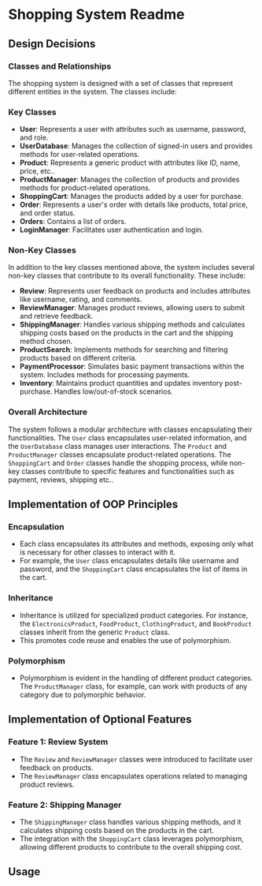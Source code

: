 # Shopping System Readme

## Design Decisions

### Classes and Relationships

The shopping system is designed with a set of classes that represent different entities in the system. The classes include:
### Key Classes
- **User**: Represents a user with attributes such as username, password, and role.
- **UserDatabase**: Manages the collection of signed-in users and provides methods for user-related operations.
- **Product**: Represents a generic product with attributes like ID, name, price, etc..
- **ProductManager**: Manages the collection of products and provides methods for product-related operations.
- **ShoppingCart**: Manages the products added by a user for purchase.
- **Order**: Represents a user's order with details like products, total price, and order status.
- **Orders**: Contains a list of orders.
- **LoginManager**: Facilitates user authentication and login.
### Non-Key Classes

In addition to the key classes mentioned above, the system includes several non-key classes that contribute to its overall functionality. These include:

- **Review**: Represents user feedback on products and includes attributes like username, rating, and comments.
- **ReviewManager**: Manages product reviews, allowing users to submit and retrieve feedback.
- **ShippingManager**: Handles various shipping methods and calculates shipping costs based on the products in the cart and the shipping method chosen.
- **ProductSearch**: Implements methods for searching and filtering products based on different criteria.
- **PaymentProcessor**: Simulates basic payment transactions within the system. Includes methods for processing payments.
- **Inventory**: Maintains product quantities and updates inventory post-purchase. Handles low/out-of-stock scenarios.

### Overall Architecture

The system follows a modular architecture with classes encapsulating their functionalities. The `User` class encapsulates user-related information, and the `UserDatabase` class manages user interactions. The `Product` and `ProductManager` classes encapsulate product-related operations. The `ShoppingCart` and `Order` classes handle the shopping process, while non-key classes contribute to specific features and functionalities such as payment, reviews, shipping etc..

## Implementation of OOP Principles

### Encapsulation

- Each class encapsulates its attributes and methods, exposing only what is necessary for other classes to interact with it.
- For example, the `User` class encapsulates details like username and password, and the `ShoppingCart` class encapsulates the list of items in the cart.

### Inheritance

- Inheritance is utilized for specialized product categories. For instance, the `ElectronicsProduct`, `FoodProduct`, `ClothingProduct`, and `BookProduct` classes inherit from the generic `Product` class.
- This promotes code reuse and enables the use of polymorphism.

### Polymorphism

- Polymorphism is evident in the handling of different product categories. The `ProductManager` class, for example, can work with products of any category due to polymorphic behavior.

## Implementation of Optional Features

### Feature 1: Review System

- The `Review` and `ReviewManager` classes were introduced to facilitate user feedback on products.
- The `ReviewManager` class encapsulates operations related to managing product reviews.

### Feature 2: Shipping Manager

- The `ShippingManager` class handles various shipping methods, and it calculates shipping costs based on the products in the cart.
- The integration with the `ShoppingCart` class leverages polymorphism, allowing different products to contribute to the overall shipping cost.

## Usage
